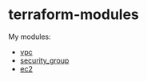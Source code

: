 # terraform-modules

My modules:
- [vpc](https://github.com/krystek17/terraform-modules/tree/main/aws/vpc)
- [security_group](https://github.com/krystek17/terraform-modules/tree/main/aws/security_groups)
- [ec2](https://github.com/krystek17/terraform-modules/tree/main/aws/ec2)
